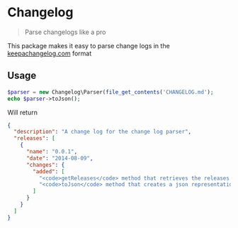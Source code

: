 # Changelog
> Parse changelogs like a pro

This package makes it easy to parse change logs in the [keepachangelog.com](http://keepachangelog.com/) format

## Usage

```php
$parser = new Changelog\Parser(file_get_contents('CHANGELOG.md');
echo $parser->toJson();
```

Will return

```json
{
  "description": "A change log for the change log parser",
  "releases": [
    {
      "name": "0.0.1",
      "date": "2014-08-09",
      "changes": {
        "added": [
          "<code>getReleases</code> method that retrieves the releases described in a change log",
          "<code>toJson</code> method that creates a json representation of a change log."
        ]
      }
    }
  ]
}
```

